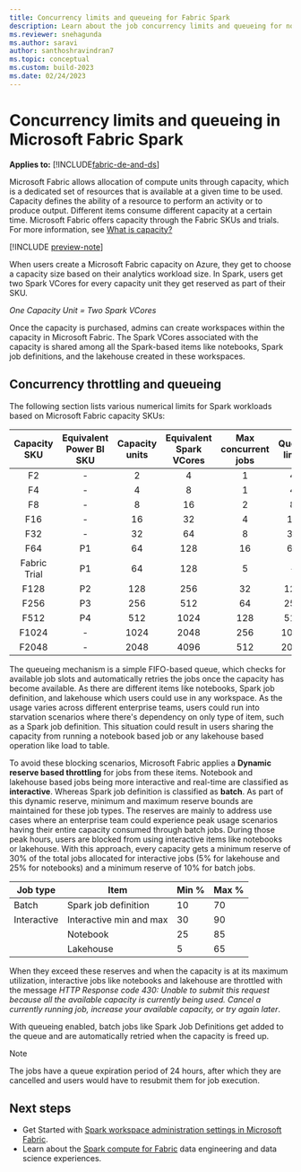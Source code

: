 ```yaml
---
title: Concurrency limits and queueing for Fabric Spark
description: Learn about the job concurrency limits and queueing for notebooks, Spark job definitions and lakehouse jobs in Fabric.
ms.reviewer: snehagunda
ms.author: saravi
author: santhoshravindran7
ms.topic: conceptual
ms.custom: build-2023
ms.date: 02/24/2023
---
```

# Concurrency limits and queueing in Microsoft Fabric Spark

**Applies to:** [!INCLUDE[fabric-de-and-ds](includes/fabric-de-ds.md)]

Microsoft Fabric allows allocation of compute units through capacity, which is a dedicated set of resources that is available at a given time to be used. Capacity defines the ability of a resource to perform an activity or to produce output. Different items consume different capacity at a certain time. Microsoft Fabric offers capacity through the Fabric SKUs and trials. For more information, see [What is capacity?](../enterprise/scale-capacity.md)

[!INCLUDE [preview-note](../includes/preview-note.md)]

When users create a Microsoft Fabric capacity on Azure, they get to choose a capacity size based on their analytics workload size. In Spark, users get two Spark VCores for every capacity unit they get reserved as part of their SKU.

*One Capacity Unit = Two Spark VCores*

Once the capacity is purchased, admins can create workspaces within the capacity in Microsoft Fabric. The Spark VCores associated with the capacity is shared among all the Spark-based items like notebooks, Spark job definitions, and the lakehouse created in these workspaces.

## Concurrency throttling and queueing

The following section lists various numerical limits for Spark workloads based on Microsoft Fabric capacity SKUs:

| Capacity SKU | Equivalent Power BI SKU | Capacity units | Equivalent Spark VCores | Max concurrent jobs | Queue limit |
|:-----:|:-----:|:------:|:-----:|:-----:|:-----:|
| F2 | - | 2 | 4 | 1 | 4 |
| F4 | - | 4 | 8 | 1 | 4 |
| F8 | - | 8 | 16 | 2 | 8 |
| F16 | - | 16 | 32 | 4 | 16 |
| F32 | - | 32 | 64 | 8 | 32 |
| F64 | P1 | 64 | 128 | 16 | 64 |
| Fabric Trial | P1 | 64 | 128 | 5 | - |
| F128 | P2 | 128 | 256 | 32 | 128 |
| F256 | P3 | 256 | 512 | 64 | 256 |
| F512 | P4 | 512 | 1024 | 128 | 512 |
| F1024 | - | 1024 | 2048 | 256 | 1024 |
| F2048 | - | 2048 | 4096 | 512 | 2048 |

The queueing mechanism is a simple FIFO-based queue, which checks for available job slots and automatically retries the jobs once the capacity has become available. As there are different items like notebooks, Spark job definition, and lakehouse which users could use in any workspace. As the usage varies across different enterprise teams, users could run into starvation scenarios where there's dependency on only type of item, such as a Spark job definition. This situation could result in users sharing the capacity from running a notebook based job or any lakehouse based operation like load to table.

To avoid these blocking scenarios, Microsoft Fabric applies a **Dynamic reserve based throttling** for jobs from these items. Notebook and lakehouse based jobs being more interactive and real-time are classified as **interactive**. Whereas Spark job definition is classified as **batch**. As part of this dynamic reserve, minimum and maximum reserve bounds are maintained for these job types. The reserves are mainly to address use cases where an enterprise team could experience peak usage scenarios having their entire capacity consumed through batch jobs. During those peak hours, users are blocked from using interactive items like notebooks or lakehouse. With this approach, every capacity gets a minimum reserve of 30% of the total jobs allocated for interactive jobs (5% for lakehouse and 25% for notebooks) and a minimum reserve of 10% for batch jobs.  

| Job type | Item | Min % | Max % |
|--|--|--|--|
| Batch | Spark job definition | 10 | 70 |
| Interactive | Interactive min and max | 30 | 90 |
|  | Notebook | 25 | 85 |
|  | Lakehouse | 5 | 65 |

When they exceed these reserves and when the capacity is at its maximum utilization, interactive jobs like notebooks and lakehouse are throttled with the message *HTTP Response code 430: Unable to submit this request because all the available capacity is currently being used. Cancel a currently running job, increase your available capacity, or try again later*.

With queueing enabled, batch jobs like Spark Job Definitions get added to the queue and are automatically retried when the capacity is freed up.

> [!NOTE]
> The jobs have a queue expiration period of 24 hours, after which they are cancelled and users would have to resubmit them for job execution.

## Next steps

* Get Started with [Spark workspace administration settings in Microsoft Fabric](workspace-admin-settings.md).
* Learn about the [Spark compute for Fabric](spark-compute.md) data engineering and data science experiences.
